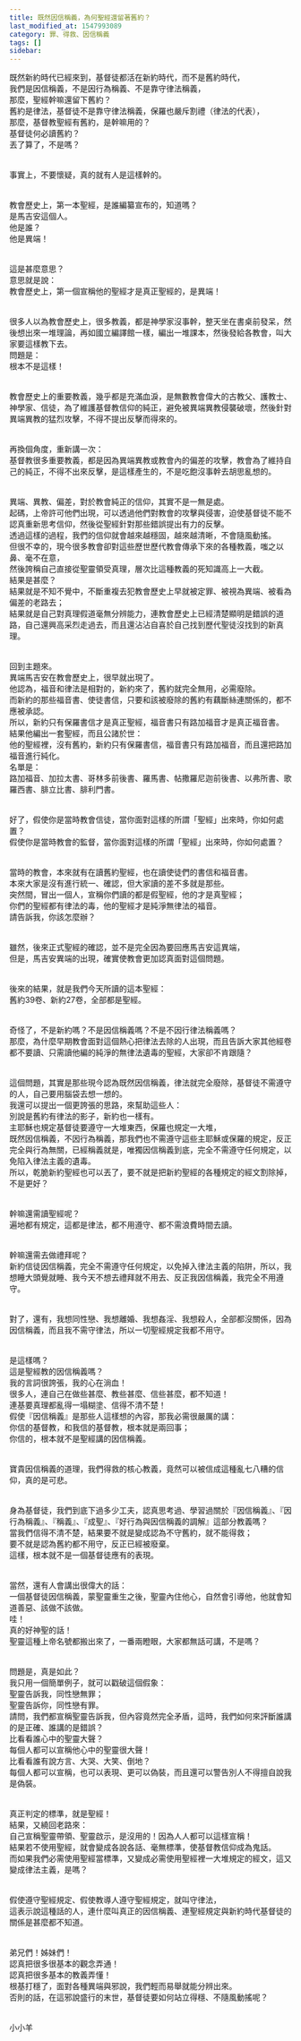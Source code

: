 ```yaml
---
title: 既然因信稱義，為何聖經還留著舊約？
last_modified_at: 1547993089
category: 罪、得救、因信稱義
tags: []
sidebar: 
---
```


<p>既然新約時代已經來到，基督徒都活在新約時代，而不是舊約時代，<br/>我們是因信稱義，不是因行為稱義、不是靠守律法稱義，<br/>那麼，聖經幹嘛還留下舊約？<br/><!--more-->舊約是律法，基督徒不是靠守律法稱義，保羅也嚴斥割禮（律法的代表），<br/>那麼，基督教聖經有舊約，是幹嘛用的？<br/>基督徒何必讀舊約？<br/>丟了算了，不是嗎？<br/><br/><br/>事實上，不要懷疑，真的就有人是這樣幹的。<br/><br/><br/>教會歷史上，第一本聖經，是誰編纂宣布的，知道嗎？<br/>是馬吉安這個人。<br/>他是誰？<br/>他是異端！<br/><br/><br/>這是甚麼意思？<br/>意思就是說：<br/>教會歷史上，第一個宣稱他的聖經才是真正聖經的，是異端！<br/><br/><br/>很多人以為教會歷史上，很多教義，都是神學家沒事幹，整天坐在書桌前發呆，然後想出來一堆理論，再如國立編譯館一樣，編出一堆課本，然後發給各教會，叫大家要這樣教下去。<br/>問題是：<br/>根本不是這樣！<br/><br/><br/>教會歷史上的重要教義，幾乎都是充滿血淚，是無數教會偉大的古教父、護教士、神學家、信徒，為了維護基督教信仰的純正，避免被異端異教侵襲破壞，然後針對異端異教的猛烈攻擊，不得不提出反擊而得來的。<br/><br/><br/>再換個角度，重新講一次：<br/>基督教很多重要教義，都是因為異端異教或教會內的偏差的攻擊，教會為了維持自己的純正，不得不出來反擊，是這樣產生的，不是吃飽沒事幹去胡思亂想的。<br/><br/><br/>異端、異教、偏差，對於教會純正的信仰，其實不是一無是處。<br/>起碼，上帝許可他們出現，可以透過他們對教會的攻擊與侵害，迫使基督徒不能不認真重新思考信仰，然後從聖經針對那些錯誤提出有力的反擊。<br/>透過這樣的過程，我們的信仰就會越來越穩固，越來越清晰，不會隨風動搖。<br/>但很不幸的，現今很多教會卻對這些歷世歷代教會傳承下來的各種教義，嗤之以鼻、毫不在意，<br/>然後誇稱自己直接從聖靈領受真理，層次比這種教義的死知識高上一大截。<br/>結果是甚麼？<br/>結果就是不知不覺中，不斷重複去犯教會歷史上早就被定罪、被視為異端、被看為偏差的老路去；<br/>結果就是自己對真理假道毫無分辨能力，連教會歷史上已經清楚顯明是錯誤的道路，自己還興高采烈走過去，而且還沾沾自喜於自己找到歷代聖徒沒找到的新真理。<br/><br/><br/>回到主題來。<br/>異端馬吉安在教會歷史上，很早就出現了。<br/>他認為，福音和律法是相對的，新約來了，舊約就完全無用，必需廢除。<br/>而新約的那些福音書、使徒書信，只要和該被廢除的舊約有藕斷絲連關係的，都不應被承認。<br/>所以，新約只有保羅書信才是真正聖經，福音書只有路加福音才是真正福音書。<br/>結果他編出一套聖經，而且公諸於世：<br/>他的聖經裡，沒有舊約，新約只有保羅書信，福音書只有路加福音，而且還把路加福音進行純化。<br/>名單是：<br/>路加福音、加拉太書、哥林多前後書、羅馬書、帖撒羅尼迦前後書、以弗所書、歌羅西書、腓立比書、腓利門書。<br/><br/><br/>好了，假使你是當時教會信徒，當你面對這樣的所謂「聖經」出來時，你如何處置？<br/>假使你是當時教會的監督，當你面對這樣的所謂「聖經」出來時，你如何處置？<br/><br/><br/>當時的教會，本來就有在讀舊約聖經，也在讀使徒們的書信和福音書。<br/>本來大家是沒有進行統一、確認，但大家讀的差不多就是那些。<br/>突然間，冒出一個人，宣稱你們讀的都是假聖經，他的才是真聖經；<br/>你們的聖經都有律法的毒，他的聖經才是純淨無律法的福音。<br/>請告訴我，你該怎麼辦？<br/><br/><br/>雖然，後來正式聖經的確認，並不是完全因為要回應馬吉安這異端，<br/>但是，馬吉安異端的出現，確實使教會更加認真面對這個問題。<br/><br/><br/>後來的結果，就是我們今天所讀的這本聖經：<br/>舊約39卷、新約27卷，全部都是聖經。<br/><br/><br/>奇怪了，不是新約嗎？不是因信稱義嗎？不是不因行律法稱義嗎？<br/>那麼，為什麼早期教會面對這個熱心把律法去除的人出現，而且告訴大家其他經卷都不要讀、只需讀他編的純淨的無律法遺毒的聖經，大家卻不肯跟隨？<br/><br/><br/>這個問題，其實是那些現今認為既然因信稱義，律法就完全廢除，基督徒不需遵守的人，自己要用腦袋去想一想的。<br/>我還可以提出一個更誇張的思路，來幫助這些人：<br/>別說是舊約有律法的影子，新約也一樣有。<br/>主耶穌也規定基督徒要遵守一大堆東西，保羅也規定一大堆，<br/>既然因信稱義，不因行為稱義，那我們也不需遵守這些主耶穌或保羅的規定，反正完全與行為無關，已經稱義就是，唯獨因信稱義到底，完全不需遵守任何規定，以免陷入律法主義的遺毒。<br/>所以，乾脆新約聖經也可以丟了，要不就是把新約聖經的各種規定的經文割除掉，不是更好？<br/><br/><br/>幹嘛還需讀聖經呢？<br/>遍地都有規定，這都是律法，都不用遵守、都不需浪費時間去讀。<br/><br/><br/>幹嘛還需去做禮拜呢？<br/>新約信徒因信稱義，完全不需遵守任何規定，以免掉入律法主義的陷阱，所以，我想睡大頭覺就睡、我今天不想去禮拜就不用去、反正我因信稱義，我完全不用遵守。<br/><br/><br/>對了，還有，我想同性戀、我想離婚、我想姦淫、我想殺人，全部都沒關係，因為因信稱義，而且我不需守律法，所以一切聖經規定我都不用守。<br/><br/><br/>是這樣嗎？<br/>這是聖經教的因信稱義嗎？<br/>我的言詞很誇張，我的心在淌血！<br/>很多人，連自己在做些甚麼、教些甚麼、信些甚麼，都不知道！<br/>連基要真理都亂得一塌糊塗、信得不清不楚！<br/>假使『因信稱義』是那些人這樣想的內容，那我必需很嚴厲的講：<br/>你信的基督教，和我信的基督教，根本就是兩回事；<br/>你信的，根本就不是聖經講的因信稱義。<br/><br/><br/>寶貴因信稱義的道理，我們得救的核心教義，竟然可以被信成這種亂七八糟的信仰，真的是可悲。<br/><br/><br/>身為基督徒，我們到底下過多少工夫，認真思考過、學習過關於『因信稱義』、『因行為稱義』、『稱義』、『成聖』、『好行為與因信稱義的調解』這部分教義嗎？<br/>當我們信得不清不楚，結果要不就是變成認為不守舊約，就不能得救；<br/>要不就是認為舊約都不用守，反正已經被廢棄。<br/>這樣，根本就不是一個基督徒應有的表現。<br/><br/><br/>當然，還有人會講出很偉大的話：<br/>一個基督徒因信稱義，蒙聖靈重生之後，聖靈內住他心，自然會引導他，他就會知道善惡、該做不該做。<br/>哇！<br/>真的好神聖的話！<br/>聖靈這種上帝名號都搬出來了，一番兩瞪眼，大家都無話可講，不是嗎？<br/><br/><br/>問題是，真是如此？<br/>我只用一個簡單例子，就可以戳破這個假象：<br/>聖靈告訴我，同性戀無罪；<br/>聖靈告訴你，同性戀有罪。<br/>請問，我們都宣稱聖靈告訴我，但內容竟然完全矛盾，這時，我們如何來評斷誰講的是正確、誰講的是錯誤？<br/>比看看誰心中的聖靈大聲？<br/>每個人都可以宣稱他心中的聖靈很大聲！<br/>比看看誰有說方言、大哭、大笑、倒地？<br/>每個人都可以宣稱，也可以表現、更可以偽裝，而且還可以警告別人不得擅自說我是偽裝。<br/><br/><br/>真正判定的標準，就是聖經！<br/>結果，又繞回老路來：<br/>自己宣稱聖靈帶領、聖靈啟示，是沒用的！因為人人都可以這樣宣稱！<br/>結果若不使用聖經，就會變成各說各話、毫無標準，使基督教信仰成為鬼話。<br/>而如果我們必需使用聖經當標準，又變成必需使用聖經裡一大堆規定的經文，這又變成律法主義，是嗎？<br/><br/><br/>假使遵守聖經規定、假使教導人遵守聖經規定，就叫守律法，<br/>這表示說這種話的人，連什麼叫真正的因信稱義、連聖經規定與新約時代基督徒的關係是甚麼都不知道。<br/><br/><br/>弟兄們！姊妹們！<br/>認真把很多很基本的觀念弄通！<br/>認真把很多基本的教義弄懂！<br/>根基打穩了，面對各種異端與邪說，我們輕而易舉就能分辨出來。<br/>否則的話，在這邪說盛行的末世，基督徒要如何站立得穩、不隨風動搖呢？<br/><br/><br/>小小羊</p>